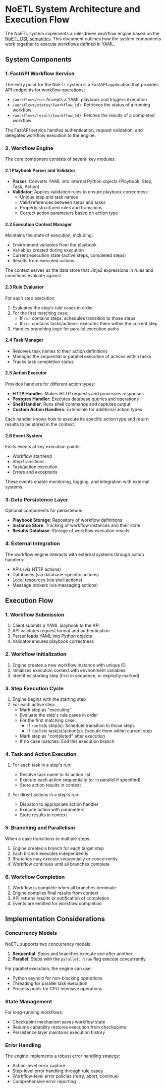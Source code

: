 
# NoETL System Architecture and Execution Flow

The NoETL system implements a rule-driven workflow engine based on the [NoETL DSL semantics](noetl_dsl_design.md). This document outlines how the system components work together to execute workflows defined in YAML.

## System Components

### 1. FastAPI Workflow Service

The entry point for the NoETL system is a FastAPI application that provides API endpoints for workflow operations:
- `/workflows/run`: Accepts a YAML playbook and triggers execution
- `/workflows/status/{workflow_id}`: Retrieves the status of a running workflow
- `/workflows/result/{workflow_id}`: Fetches the results of a completed workflow

The FastAPI service handles authentication, request validation, and delegates workflow execution to the engine.

### 2. Workflow Engine

The core component consists of several key modules:

#### 2.1 Playbook Parser and Validator

- **Parser**: Converts YAML into internal Python objects (Playbook, Step, Task, Action)
- **Validator**: Applies validation rules to ensure playbook correctness:
  - Unique step and task names
  - Valid references between steps and tasks
  - Properly structured rules and transitions
  - Correct action parameters based on action type

#### 2.2 Execution Context Manager

Maintains the state of execution, including:
- Environment variables from the playbook
- Variables created during execution
- Current execution state (active steps, completed steps)
- Results from executed actions

The context serves as the data store that Jinja2 expressions in rules and conditions evaluate against.

#### 2.3 Rule Evaluator

For each step execution:
1. Evaluates the step's rule cases in order
2. For the first matching case:
   - If `run` contains steps: schedules transition to those steps
   - If `run` contains tasks/actions: executes them within the current step
3. Handles branching logic for parallel execution paths

#### 2.4 Task Manager

- Resolves task names to their action definitions
- Manages the sequential or parallel execution of actions within tasks
- Tracks task completion status

#### 2.5 Action Executor

Provides handlers for different action types:
- **HTTP Handler**: Makes HTTP requests and processes responses
- **Postgres Handler**: Executes database queries and operations
- **Shell Handler**: Runs shell commands and captures output
- **Custom Action Handlers**: Extensible for additional action types

Each handler knows how to execute its specific action type and return results to be stored in the context.

#### 2.6 Event System

Emits events at key execution points:
- Workflow start/end
- Step transitions
- Task/action execution
- Errors and exceptions

These events enable monitoring, logging, and integration with external systems.

### 3. Data Persistence Layer

Optional components for persistence:
- **Playbook Storage**: Repository of workflow definitions
- **Instance Store**: Tracking of workflow instances and their state
- **Results Database**: Storage of workflow execution results

### 4. External Integration

The workflow engine interacts with external systems through action handlers:
- APIs (via HTTP actions)
- Databases (via database-specific actions)
- Local resources (via shell actions)
- Message brokers (via messaging actions)

## Execution Flow

### 1. Workflow Submission

1. Client submits a YAML playbook to the API
2. API validates request format and authentication
3. Parser loads YAML into Python objects
4. Validator ensures playbook correctness

### 2. Workflow Initialization

1. Engine creates a new workflow instance with unique ID
2. Initializes execution context with environment variables
3. Identifies starting step (first in sequence, or explicitly marked)

### 3. Step Execution Cycle

1. Engine begins with the starting step
2. For each active step:
   - Mark step as "executing"
   - Evaluate the step's rule cases in order
   - For the first matching case:
     - If `run` lists step(s): Schedule transition to those steps
     - If `run` lists task(s)/action(s): Execute them within current step
   - Mark step as "completed" after execution
   - If no case matches: End this execution branch

### 4. Task and Action Execution

1. For each task in a step's run:
   - Resolve task name to its action list
   - Execute each action sequentially (or in parallel if specified)
   - Store action results in context

2. For direct actions in a step's run:
   - Dispatch to appropriate action handler
   - Execute action with parameters
   - Store results in context

### 5. Branching and Parallelism

When a case transitions to multiple steps:
1. Engine creates a branch for each target step
2. Each branch executes independently
3. Branches may execute sequentially or concurrently
4. Workflow continues until all branches complete

### 6. Workflow Completion

1. Workflow is complete when all branches terminate
2. Engine compiles final results from context
3. API returns results or notification of completion
4. Events are emitted for workflow completion

## Implementation Considerations

### Concurrency Models

NoETL supports two concurrency models:
1. **Sequential**: Steps and branches execute one after another
2. **Parallel**: Steps with the `parallel: true` flag execute concurrently

For parallel execution, the engine can use:
- Python asyncio for non-blocking operations
- Threading for parallel task execution
- Process pools for CPU-intensive operations

### State Management

For long-running workflows:
- Checkpoint mechanism saves workflow state
- Resume capability restores execution from checkpoints
- Persistence layer maintains execution history

### Error Handling

The engine implements a robust error handling strategy:
- Action-level error capture
- Step-level error handling through rule cases
- Workflow-level error policies (retry, abort, continue)
- Comprehensive error reporting